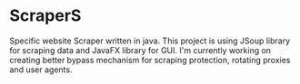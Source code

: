 # ScraperS
Specific website Scraper written in java. 
This project is using JSoup library for scraping data and JavaFX library for GUI.
I'm currently working on creating better bypass mechanism for scraping protection,
rotating proxies and user agents.
